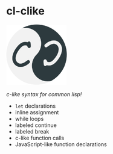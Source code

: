 # cl-clike

<img src="misc/icon.png" width="160px"/>

*c-like syntax for common lisp!*

- `let` declarations
- inline assignment
- while loops
- labeled continue
- labeled break
- c-like function calls
- JavaScript-like function declarations

